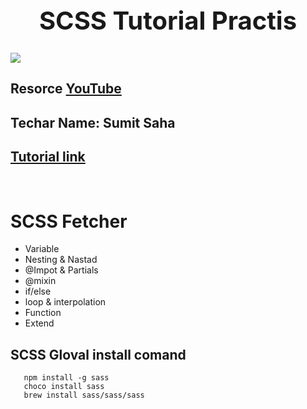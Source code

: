 <h1 style='font-size: 40px' align="center">SCSS Tutorial Practis</h1>

<img src="https://miro.medium.com/max/1400/1*MCiNLBzUI-LWK_PhVwq0xA.png"/>

<br/>

## Resorce [YouTube](https://youtube.com)
## Techar Name: Sumit Saha
## [Tutorial link](https://www.youtube.com/watch?v=N3vG6Yt-e6k&t=777s)

<br/>

# SCSS Fetcher
* Variable
* Nesting & Nastad
* @Impot & Partials
* @mixin
* if/else
* loop & interpolation
* Function
* Extend

## SCSS Gloval install comand

```npm
   npm install -g sass
   choco install sass
   brew install sass/sass/sass
```
